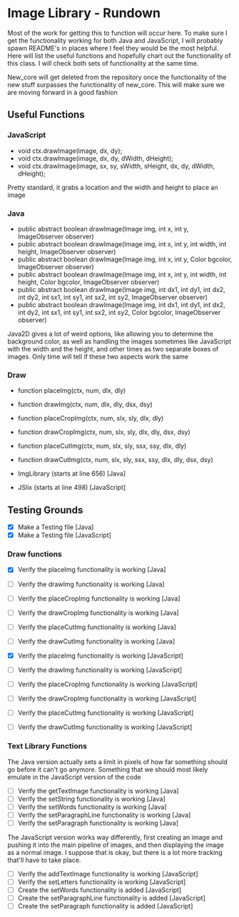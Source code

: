 
# Image Library - Rundown

Most of the work for getting this to function will occur here. To make sure I get the functionality working for both Java and JavaScript, I will probably spawn README's in places where I feel they would be the most helpful. Here will list the useful functions and hopefully chart out the functionality of this class. I will check both sets of functionality at the same time.

New_core will get deleted from the repository once the functionality of the new stuff surpasses the functionality of new_core. This will make sure we are moving forward in a good fashion

## Useful Functions

### JavaScript

- void ctx.drawImage(image, dx, dy);
- void ctx.drawImage(image, dx, dy, dWidth, dHeight);
- void ctx.drawImage(image, sx, sy, sWidth, sHeight, dx, dy, dWidth, dHeight);

Pretty standard, it grabs a location and the width and height to place an image

### Java

- public abstract boolean drawImage(Image img, int x, int y, ImageObserver observer)
- public abstract boolean drawImage(Image img, int x, int y, int width, int height, ImageObserver observer)
- public abstract boolean drawImage(Image img, int x, int y, Color bgcolor, ImageObserver observer)
- public abstract boolean drawImage(Image img, int x, int y, int width, int height, Color bgcolor, ImageObserver observer)
- public abstract boolean drawImage(Image img, int dx1, int dy1, int dx2, int dy2, int sx1, int sy1, int sx2, int sy2, ImageObserver observer)
- public abstract boolean drawImage(Image img, int dx1, int dy1, int dx2, int dy2, int sx1, int sy1, int sx2, int sy2, Color bgcolor, ImageObserver observer)

Java2D gives a lot of weird options, like allowing you to determine the background color, as well as handling the images sometimes like JavaScript with the width and the height, and other times as two separate boxes of images. Only time will tell if these two aspects work the same

### Draw

- function placeImg(ctx, num, dlx, dly)
- function drawImg(ctx, num, dlx, dly, dsx, dsy)
- function placeCropImg(ctx, num, slx, sly, dlx, dly)
- function drawCropImg(ctx, num, slx, sly, dlx, dly, dsx, dsy)
- function placeCutImg(ctx, num, slx, sly, ssx, ssy, dlx, dly)
- function drawCutImg(ctx, num, slx, sly, ssx, ssy, dlx, dly, dsx, dsy)

- ImgLibrary (starts at line 656) [Java]
- JSlix (starts at line 498) [JavaScript]

## Testing Grounds

- [x] Make a Testing file [Java]
- [x] Make a Testing file [JavaScript]

### Draw functions

- [x] Verify the placeImg functionality is working [Java]
- [ ] Verify the drawImg functionality is working [Java]
- [ ] Verify the placeCropImg functionality is working [Java]
- [ ] Verify the drawCropImg functionality is working [Java]
- [ ] Verify the placeCutImg functionality is working [Java]
- [ ] Verify the drawCutImg functionality is working [Java]

- [x] Verify the placeImg functionality is working [JavaScript]
- [ ] Verify the drawImg functionality is working [JavaScript]
- [ ] Verify the placeCropImg functionality is working [JavaScript]
- [ ] Verify the drawCropImg functionality is working [JavaScript]
- [ ] Verify the placeCutImg functionality is working [JavaScript]
- [ ] Verify the drawCutImg functionality is working [JavaScript]

### Text Library Functions

The Java version actually sets a limit in pixels of how far something should go before it can't go anymore. Something that we should most likely emulate in the JavaScript version of the code

- [ ] Verify the getTextImage functionality is working [Java]
- [ ] Verify the setString functionality is working [Java]
- [ ] Verify the setWords functionality is working [Java]
- [ ] Verify the setParagraphLine functionality is working [Java]
- [ ] Verify the setParagraph functionality is working [Java]

The JavaScript version works way differently, first creating an image and pushing it into the main pipeline of images, and then displaying the image as a normal image. I suppose that is okay, but there is a lot more tracking that'll have to take place.

- [ ] Verify the addTextImage functionality is working [JavaScript]
- [ ] Verify the setLetters functionality is working [JavaScript]
- [ ] Create the setWords functionality is added [JavaScript]
- [ ] Create the setParagraphLine functionality is added [JavaScript]
- [ ] Create the setParagraph functionality is added [JavaScript]
